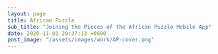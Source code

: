 ```yaml
---
layout: page
title: African Puzzle
sub_title: "Joining the Pieces of the African Puzzle Mobile App"
date: 2020-11-01 20:37:13 +0600
post_image: "/assets/images/work/AP-cover.png"
---
```


